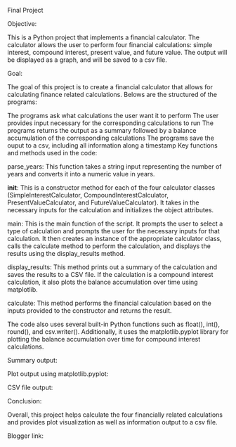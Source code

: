  

Final Project


Objective:

This is a Python project that implements a financial calculator. The calculator allows the user to perform four financial calculations: simple interest, compound interest, present value, and future value. The output will be displayed as a graph, and will be saved to a csv file.





Goal:

The goal of this project is to create a financial calculator that allows for calculating finance related calculations. Belows are the structured of the programs:

The programs ask what calculations the user want it to perform
The user provides input necessary for the corresponding calculations to run
The programs returns the output as a summary followed by a balance accumulation of the corresponding calculations
The programs save the ouput to a csv, including all information along a timestamp
Key functions and methods used in the code:

parse_years: This function takes a string input representing the number of years and converts it into a numeric value in years.

 __init__: This is a constructor method for each of the four calculator classes (SimpleInterestCalculator, CompoundInterestCalculator, PresentValueCalculator, and FutureValueCalculator). It takes in the necessary inputs for the calculation and initializes the object attributes.

main: This is the main function of the script. It prompts the user to select a type of calculation and prompts the user for the necessary inputs for that calculation. It then creates an instance of the appropriate calculator class, calls the calculate method to perform the calculation, and displays the results using the display_results method.

display_results: This method prints out a summary of the calculation and saves the results to a CSV file. If the calculation is a compound interest calculation, it also plots the balance accumulation over time using matplotlib.

calculate: This method performs the financial calculation based on the inputs provided to the constructor and returns the result.

The code also uses several built-in Python functions such as float(), int(), round(), and csv.writer(). Additionally, it uses the matplotlib.pyplot library for plotting the balance accumulation over time for compound interest calculations.


Summary output:



Plot output using matplotlib.pyplot:


CSV file output:



Conclusion:

Overall, this project helps calculate the four financially related calculations and provides plot visualization as well as information output to a csv file.

Blogger link:






